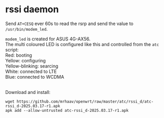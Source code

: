 # rssi daemon

Send `AT+CESQ` ever 60s to read the rsrp and send the value to `/usr/bin/modem_led`.

`modem_led` is created for ASUS 4G-AX56.\
The multi coloured LED is configured like this and controlled from the `atc` script:\
Red: booting\
Yellow: configuring\
Yellow-blinking: searcing\
White: connected to LTE\
Blue: connected to WCDMA

\
Download and install:
```
wget https://github.com/mrhaav/openwrt/raw/master/atc/rssi_d/atc-rssi_d-2025.03.17-r1.apk
apk add --allow-untrusted atc-rssi_d-2025.03.17-r1.apk
```
